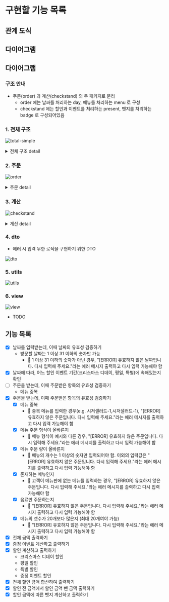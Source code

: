 # 구현할 기능 목록
## 관계 도식
## 다이어그램 
## 다이어그램
### 구조 안내
- 주문(order) 과 계산(checkstand) 의 두 패키지로 분리
    - order 에는 날짜를 처리하는 day, 메뉴를 처리하는 menu 로 구성
    - checkstand 에는 할인과 이벤트를 처리하는 present, 뱃지를 처리하는 badge 로 구성되어있음

### 1. 전체 구조
![total-simple](https://github.com/snaag/java-christmas-6-snaag/assets/42943992/5aa2a006-6de3-4910-8518-2126d2420190)

<details>
<summary>전체 구조 detail</summary>

![total-detail](https://github.com/snaag/java-christmas-6-snaag/assets/42943992/33967d8d-5d5f-40fb-a146-739a829c7ee5)

</details>


### 2. 주문
![order](https://github.com/snaag/java-christmas-6-snaag/assets/42943992/a7762d3d-18b0-4445-ac96-6081a34802da)

<details>
<summary>주문 detail</summary>

![order-detail](https://github.com/snaag/java-christmas-6-snaag/assets/42943992/0a17d17e-917e-42ed-be1a-84f8dac96496)

</details>


### 3. 계산
![checkstand](https://github.com/snaag/java-christmas-6-snaag/assets/42943992/c551ca35-2a68-4121-b0c5-5cdd02515a7c)

<details>
<summary>계산 detail</summary>

![checkstand-detail](https://github.com/snaag/java-christmas-6-snaag/assets/42943992/6fafdf6c-d7a8-4d99-861b-9413c57e6fbf)

</details>



### 4. dto
- 에러 시 입력 무한 로직을 구현하기 위한 DTO

![dto](https://github.com/snaag/java-christmas-6-snaag/assets/42943992/c2c4379b-4e6f-4ea0-b4e3-36822107203b)

### 5. utils
![utils](https://github.com/snaag/java-christmas-6-snaag/assets/42943992/9721b94a-565c-4bcb-93e4-67c722c9054f)


### 6. view
![view](https://github.com/snaag/java-christmas-6-snaag/assets/42943992/82b5ce96-da99-461a-b1b2-47573324bda7)


- TODO

## 기능 목록
- [x] 날짜를 입력받는데, 이때 날짜의 유효성 검증하기
    - 방문할 날짜는 1 이상 31 이하의 숫자만 가능
        - 🚨 1 이상 31 이하의 숫자가 아닌 경우, "[ERROR] 유효하지 않은 날짜입니다. 다시 입력해 주세요."라는 에러 메시지 출력하고 다시 입력 가능해야 함
- [x] 날짜에 따라, 어느 할인 이벤트 기간(크리스마스 디데이, 평일, 특별)에 속해있는지 확인
- [ ] 주문을 받는데, 이때 주문받은 항목의 유효성 검증하기
    - 메뉴 중복
- [x] 주문을 받는데, 이때 주문받은 항목의 유효성 검증하기
    - [x] 메뉴 중복
        - 🚨 중복 메뉴를 입력한 경우(e.g. 시저샐러드-1,시저샐러드-1), "[ERROR] 유효하지 않은 주문입니다. 다시 입력해 주세요."라는 에러 메시지를 출력하고 다시 입력 가능해야 함
    - [x] 메뉴 주문 형식이 올바른지
        - 🚨 메뉴 형식이 예시와 다른 경우, "[ERROR] 유효하지 않은 주문입니다. 다시 입력해 주세요."라는 에러 메시지를 출력하고 다시 입력 가능해야 함
    - [x] 메뉴 주문 량이 올바른지
        - 🚨 메뉴의 개수는 1 이상의 숫자만 입력되어야 함. 이외의 입력값은 "[ERROR] 유효하지 않은 주문입니다. 다시 입력해 주세요."라는 에러 메시지를 출력하고 다시 입력 가능해야 함
    - [x] 존재하는 메뉴인지
        - 🚨 고객이 메뉴판에 없는 메뉴를 입력하는 경우, "[ERROR] 유효하지 않은 주문입니다. 다시 입력해 주세요."라는 에러 메시지를 출력하고 다시 입력 가능해야 함
    - [x] 음료만 주문하는지
        - 🚨 "[ERROR] 유효하지 않은 주문입니다. 다시 입력해 주세요."라는 에러 메시지 출력하고 다시 입력 가능해야 함
    - [x] 메뉴의 갯수가 20개보다 많은지 (최대 20개여야 가능)
        - 🚨 "[ERROR] 유효하지 않은 주문입니다. 다시 입력해 주세요."라는 에러 메시지 출력하고 다시 입력 가능해야 함
- [x] 전체 금액 출력하기
- [x] 증정 이벤트 계산하고 출력하기
- [x] 할인 계산하고 출력하기
    - 크리스마스 디데이 할인
    - 평일 할인
    - 특별 할인
    - 증정 이벤트 할인
- [x] 전체 할인 금액 합산하여 출력하기
- [x] 할인 전 금액에서 할인 금액 뺀 금액 출력하기
- [x] 할인 금액에 따른 뱃지 계산하고 출력하기  